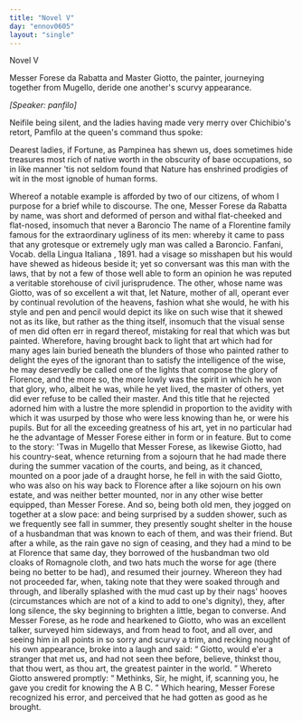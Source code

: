 ```yaml
---
title: "Novel V"
day: "ennov0605"
layout: "single"
---
```

<html>
 <head>
 </head>
 <body>
  <div id="nov0605" type="novella" who="panfilo">
   <head>
    Novel V
   </head>
   <argument>
    <p>
     <milestone id="p06050001"/>
     <!--(i)-->
     Messer Forese da Rabatta and Master Giotto, the
painter, journeying together from Mugello, deride one another's scurvy
appearance.
     <!--(/i)-->
    </p>
   </argument>
   <p>
    <i>
     [Speaker: panfilo]
    </i>
   </p>
   <div3 type="commentary" who="author">
    <p>
     <milestone id="p06050002"/>
     <!--(sc)-->
     Neifile
     <!--(/sc)-->
     being silent, and the ladies having made
	very merry over Chichibio's retort, Pamfilo at the queen's command thus spoke:
    </p>
   </div3>
   <div3 type="commentary" who="panfilo">
    <p>
     <milestone id="p06050003"/>
     Dearest ladies, if Fortune, as Pampinea has shewn us, does sometimes
	hide treasures most rich of native worth in the obscurity of base occupations, so in like
	manner 'tis not seldom found that Nature has enshrined prodigies of wit in the most
	ignoble of human forms.
    </p>
   </div3>
   <p>
    <milestone id="p06050004"/>
    Whereof a notable example is afforded by two of our citizens,
 of whom I purpose for a brief while to discourse. The one, Messer Forese da Rabatta by
 name, was short and deformed of person and withal flat-cheeked and flat-nosed, insomuch
 that never a Baroncio
    <note>
     The name of a Florentine family famous for the extraordinary
 ugliness of its men: whereby it came to pass that any grotesque or extremely ugly man was
 called a Baroncio. Fanfani,
     <!--(i)-->
     Vocab. della Lingua Italiana
     <!--(/i)-->
     ,
 1891.
    </note>
    had a visage so misshapen but his would have shewed as hideous beside it;
 yet so conversant was this man with the laws, that by not a few of those well able to
 form an opinion he was reputed a veritable storehouse of civil jurisprudence.
    <milestone id="p06050005"/>
    The other, whose name was Giotto, was of so excellent a wit that, let
 Nature, mother of all, operant ever by continual revolution of the heavens, fashion what
 she would, he with his style and pen and pencil would depict its like on such wise that
 it shewed not as its like, but rather as the thing itself, insomuch that the visual sense
 of men did often err in regard thereof, mistaking for real that which was but
 painted.
    <milestone id="p06050006"/>
    Wherefore, having brought back to light that art which
 had for many ages lain buried beneath the blunders of those who painted rather to delight
 the eyes of the ignorant than to satisfy the intelligence of the wise, he may deservedly
 be called one of the lights that compose the glory of
    <pb n="86"/>
    Florence, and the more
 so, the more lowly was the spirit in which he won that glory, who, albeit he was, while
 he yet lived, the master of others, yet did ever refuse to be called their
 master.
    <milestone id="p06050007"/>
    And this title that he rejected adorned him with a
 lustre the more splendid in proportion to the avidity with which it was usurped by those
 who were less knowing than he, or were his pupils.
    <milestone id="p06050008"/>
    But for all
 the exceeding greatness of his art, yet in no particular had he the advantage of Messer
 Forese either in form or in feature. But to come to the story:
    <milestone id="p06050009"/>
    'Twas in Mugello that Messer Forese, as likewise Giotto, had his
 country-seat, whence returning from a sojourn that he had made there during the summer
 vacation of the courts, and being, as it chanced, mounted on a poor jade of a draught
 horse, he fell in with the said Giotto, who was also on his way back to Florence after a
 like sojourn on his own estate, and was neither better mounted, nor in any other wise
 better equipped, than Messer Forese. And so, being both old men, they jogged on together
 at a slow pace:
    <milestone id="p06050010"/>
    and being surprised by a sudden shower, such as
 we frequently see fall in summer, they presently sought shelter in the house of a
 husbandman that was known to each of them, and was their friend.
    <milestone id="p06050011"/>
    But after a while, as the rain gave no sign of ceasing, and they had a
 mind to be at Florence that same day, they borrowed of the husbandman two old cloaks of
 Romagnole cloth, and two hats much the worse for age (there being no better to be had),
 and resumed their journey.
    <milestone id="p06050012"/>
    Whereon they had not proceeded far,
 when, taking note that they were soaked through and through, and liberally splashed with
 the mud cast up by their nags' hooves (circumstances which are not of a kind to add to
 one's dignity), they, after long silence, the sky beginning to brighten a little, began
 to converse.
    <milestone id="p06050013"/>
    And Messer Forese, as he rode and hearkened to
 Giotto, who was an excellent talker, surveyed him sideways, and from head to foot, and
 all over, and seeing him in all points in so sorry and scurvy a trim, and recking nought
 of his own appearance, broke into a laugh and said:
    <milestone id="p06050014"/>
    <q direct="unspecified">
     Giotto,
 would e'er a stranger that met us, and had not seen thee before, believe, thinkst thou,
 that thou wert, as thou art, the greatest painter in the world.
    </q>
    <milestone id="p06050015"/>
    Whereto Giotto answered promptly:
    <q direct="unspecified">
     Methinks, Sir, he might, if, scanning
 you, he gave you credit for knowing the A B C.
    </q>
    <milestone id="p06050016"/>
    Which
 hearing, Messer Forese recognized his error, and perceived that he had gotten as good as
 he brought.
   </p>
  </div>
 </body>
</html>